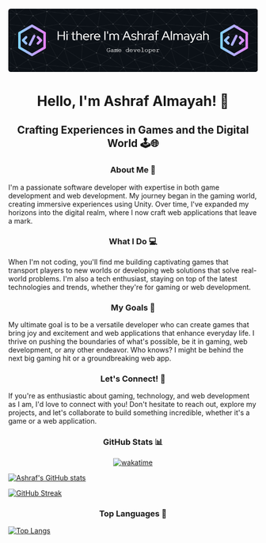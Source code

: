 ![Header](./github-header-image.png)

<h1 align="center"> Hello, I'm Ashraf Almayah! 👋</h1>

<h2 align="center">Crafting Experiences in Games and the Digital World 🕹️🌐</h2>

<h3 align="center"> About Me 🚀 </h3>
I'm a passionate software developer with expertise in both game development and web development. My journey began in the gaming world, creating immersive experiences using Unity. Over time, I've expanded my horizons into the digital realm, where I now craft web applications that leave a mark.

<h3 align="center"> What I Do 💻 </h3>

When I'm not coding, you'll find me building captivating games that transport players to new worlds or developing web solutions that solve real-world problems. I'm also a tech enthusiast, staying on top of the latest technologies and trends, whether they're for gaming or web development.

<h3 align="center"> My Goals 🎯 </h3>

My ultimate goal is to be a versatile developer who can create games that bring joy and excitement and web applications that enhance everyday life. I thrive on pushing the boundaries of what's possible, be it in gaming, web development, or any other endeavor. Who knows? I might be behind the next big gaming hit or a groundbreaking web app.

<h3 align="center"> Let's Connect! 🤝 </h3>

If you're as enthusiastic about gaming, technology, and web development as I am, I'd love to connect with you! Don't hesitate to reach out, explore my projects, and let's collaborate to build something incredible, whether it's a game or a web application.

<h3 align="center"> GitHub Stats 📊 </h3>

<div align="center">

[![wakatime](https://wakatime.com/badge/user/4072e3d8-1983-406b-8a56-5664b642f36a.svg)](https://wakatime.com/@4072e3d8-1983-406b-8a56-5664b642f36a)

</div>

[![Ashraf's GitHub stats](https://github-readme-stats.vercel.app/api?username=ashrafalmayah&count_private=true&show_icons=true&theme=dark&bg_color=0C1117)](https://github.com/ashrafalmayah)

[![GitHub Streak](https://github-readme-streak-stats.herokuapp.com/?user=ashrafalmayah&theme=dark&border_radius=4&ring=1A1B49&background=0C1117)](https://git.io/streak-stats)

<h3 align="center"> Top Languages 📝 </h3>

[![Top Langs](https://github-readme-stats.vercel.app/api/top-langs/?username=ashrafalmayah&layout=compact&theme=dark&bg_color=0C1117)](https://github.com/ashrafalmayah)
